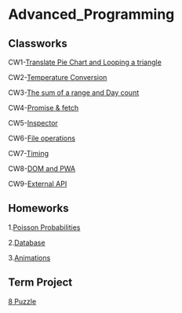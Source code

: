 <!DOCTYPE html>
<html>
<head>
    <link rel="icon" href="https://maeyler.github.io/JS/images/JS.png">
    <link rel="manifest" href="manifest.json">
</head>
<body>
    
# Advanced_Programming

<h2 id="classworks">Classworks</h2>

<p>CW1-<a href="https://fatihmehmetergin.github.io/Advanced_Programming/CW1.png">Translate Pie Chart and Looping a triangle</a></p>

<p>CW2-<a href="https://fatihmehmetergin.github.io/Advanced_Programming/CW2_2">Temperature Conversion</a></p>

<p>CW3-<a href="https://fatihmehmetergin.github.io/Advanced_Programming/CW3.png">The sum of a range and Day count</a></p>

<p>CW4-<a href="https://fatihmehmetergin.github.io/Advanced_Programming/CW4/cw4.html">Promise & fetch</a></p>

<p>CW5-<a href="https://fatihmehmetergin.github.io/Advanced_Programming/CW5/work/EloquentJS.html">Inspector</a></p>

<p>CW6-<a href="https://fatihmehmetergin.github.io/Advanced_Programming/CW6.html">File operations</a></p>

<p>CW7-<a href="https://fatihmehmetergin.github.io/Advanced_Programming/CW7/CW7.html">Timing</a></p>

<p>CW8-<a href="https://fatihmehmetergin.github.io/Advanced_Programming/CW8/CW8.html">DOM and PWA</a></p>

<p>CW9-<a href="https://fatihmehmetergin.github.io/Advanced_Programming/CW9.html">External API</a></p>

<h2 id="classworks">Homeworks</h2>

<p>1.<a href="https://fatihmehmetergin.github.io/Advanced_Programming/HW/HW1/HW1">Poisson Probabilities</a></p>

<p>2.<a href="https://fatihmehmetergin.github.io/Advanced_Programming/HW/HW2/Database.html">Database</a></p>

<p>3.<a href="https://fatihmehmetergin.github.io/Advanced_Programming/HW/HW3/HW3.html">Animations</a></p>

<h2 id="classworks">Term Project</h2>

<p><a href="https://fatihmehmetergin.github.io/Advanced_Programming/Project/puzzle.html">8 Puzzle</a></p>




</body>
</html>
